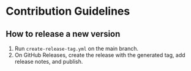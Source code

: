 # Contribution Guidelines

## How to release a new version
1. Run `create-release-tag.yml` on the main branch.
2. On GitHub Releases, create the release with the generated tag, add release notes, and publish.
